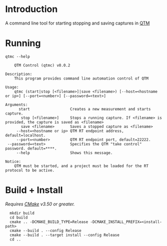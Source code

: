 # Introduction
A command line tool for starting stopping and saving captures in [QTM](https://www.qualisys.com/software/qualisys-track-manager)

# Running

`qtmc --help`
```
    QTM Control (qtmc) v0.0.2

Description:
    This program provides command line automation control of QTM

Usage:
    qtmc (start|stop [<filename>]|save <filename>) [--host=<hostname or ip>] [--port=<number>] [--password=<text>]

Arguments:
      start                  Creates a new measurement and starts capture.
       stop [<filename>]     Stops a running capture. If <filename> is provided, the capture is saved as <filename>
       save <filename>       Saves a stopped capture as <filename>
     --host=<hostname or ip> QTM RT endpoint address, default=localhost.
     --port=<number>         QTM RT endpoint port, default=22222.
 --password=<text>           Specifies the QTM "take control" password. default=****.
     --help                  Shows this message.

Notice:
    QTM must be started, and a project must be loaded for the RT protocol to be active.
```
# Build + Install
_Requires [CMake](https://cmake.org/download) v3.50 or greater._
```
  mkdir build
  cd build
  cmake .. -DCMAKE_BUILD_TYPE=Release -DCMAKE_INSTALL_PREFIX=<install-path>
  cmake --build . --config Release
  cmake --build . --target install --config Release
  cd ..
```
